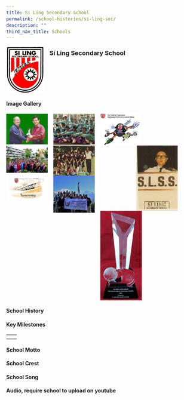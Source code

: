 ```yaml
---
title: Si Ling Secondary School
permalink: /school-histories/si-ling-sec/
description: ""
third_nav_title: Schools
---
```

<img src="/images/silingsec1.jpg" style="width:20%;margin-right:15px;" align = "left">

### **Si Ling Secondary School**

<br clear="left">

#### **Image Gallery**

<p><a href="https://staging.d1yxymztqoj7qn.amplifyapp.com/images/silingsec2.jpg">  
<img src="/images/silingsec2.jpg" style="width:22%;margin-right:15px;" align = "left">
</a></p>

<p><a href="https://staging.d1yxymztqoj7qn.amplifyapp.com/images/silingsec4.jpg">  
<img src="/images/silingsec4.jpg" style="width:22%;margin-right:15px;" align = "left">
</a></p>

<p><a href="https://staging.d1yxymztqoj7qn.amplifyapp.com/images/silingsec5.jpg">  
<img src="/images/silingsec5.jpg" style="width:22%;margin-right:15px;" align = "left">
</a></p>

<p><a href="https://staging.d1yxymztqoj7qn.amplifyapp.com/images/silingsec3.jpg">  
<img src="/images/silingsec3.jpg" style="width:22%;margin-right:45px;" align = "right">
</a></p>

<p><a href="https://staging.d1yxymztqoj7qn.amplifyapp.com/images/silingsec6.jpg">  
<img src="/images/silingsec6.jpg" style="width:22%;margin-right:15px;" align = "left">
</a></p>

<p><a href="https://staging.d1yxymztqoj7qn.amplifyapp.com/images/silingsec7.jpg">  
<img src="/images/silingsec7.jpg" style="width:22%;margin-right:15px;" align = "left">
</a></p>

<p><a href="https://staging.d1yxymztqoj7qn.amplifyapp.com/images/silingsec8.jpg">  
<img src="/images/silingsec8.jpg" style="width:22%;margin-right:15px;" align = "left">
</a></p>

<p><a href="https://staging.d1yxymztqoj7qn.amplifyapp.com/images/silingsec10.jpg">  
<img src="/images/silingsec10.jpg" style="width:22%;margin-right:15px;" align = "left">
</a></p>

<p><a href="https://staging.d1yxymztqoj7qn.amplifyapp.com/images/silingsec9.jpg">  
<img src="/images/silingsec9.jpg" style="width:22%;margin-right:15px;" align = "left">
</a></p>

<br clear="left">

#### **School History**


#### **Key Milestones**

|  |  |
|:---:|---|
|  |  |
|  |  |

#### **School Motto**


#### **School Crest**


#### **School Song**
**Audio, require school to upload on youtube**